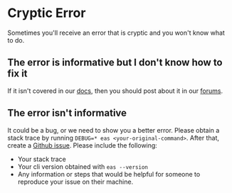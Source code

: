 # Cryptic Error

Sometimes you'll receive an error that is cryptic and you won't know what to do.

## The error is informative but I don't know how to fix it

If it isn't covered in our [docs](https://docs.expo.dev), then you should post about it in our [forums](https://forums.expo.dev/).

## The error isn't informative

It could be a bug, or we need to show you a better error. Please obtain a stack trace by running `DEBUG=* eas <your-original-command>`. After that, create a [Github issue](https://github.com/expo/eas-cli/issues). Please include the following:

- Your stack trace
- Your cli version obtained with `eas --version`
- Any information or steps that would be helpful for someone to reproduce your issue on their machine.
